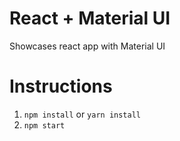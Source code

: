 # React + Material UI
Showcases react app with Material UI

# Instructions
1. `npm install` or `yarn install`
2. `npm start`
